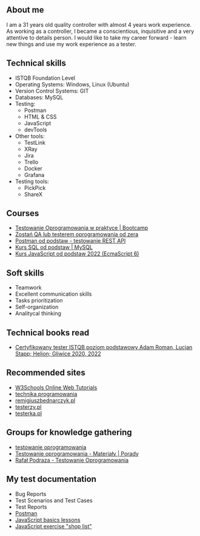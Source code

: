 ## About me
I am a 31 years old quality controller with almost 4 years work experience. As working as a controller, I became a conscientious, inquisitive and a very attentive to details person. I would like to take my career forward - learn new things and use my work experience as a tester.
## Technical skills
* ISTQB Foundation Level
* Operating Systems: Windows, Linux (Ubuntu)
* Version Control Systems: GIT
* Databases: MySQL
* Testing:
  * Postman
  * HTML & CSS
  * JavaScript
  * devTools
* Other tools:
  * TestLink
  * XRay
  * Jira
  * Trello
  * Docker
  * Grafana
* Testing tools:
  * PickPick
  * ShareX
## Courses
* [Testowanie Oprogramowania w praktyce | Bootcamp](https://www.udemy.com/course/testowanie-oprogramowania-w-praktyce-bootcamp/)
* [Zostań QA lub testerem oprogramowania od zera](https://www.udemy.com/course/zostan-qa-od-zera/?src=sac&kw=zostan+te)
* [Postman od podstaw - testowanie REST API](https://www.udemy.com/course/postman-od-podstaw-testowanie-rest-api/?src=sac&kw=postman+od)
* [Kurs SQL od podstaw | MySQL](https://www.udemy.com/course/kurs-sql-od-podstaw/)
* [Kurs JavaScript od podstaw 2022 (EcmaScript 6)](https://www.udemy.com/course/javascript-od-podstaw/)
## Soft skills
* Teamwork
* Excellent communication skills
* Tasks prioritization
* Self-organization 
* Analitycal thinking
## Technical books read
* [Certyfikowany tester ISTQB poziom podstawowy Adam Roman, Lucjan Stapp; Helion; Gliwice 2020, 2022](https://helion.pl/ksiazki/certyfikowany-tester-istqb-poziom-podstawowy-adam-roman-lucjan-stapp,ctispv.htm#format/d)
## Recommended sites
* [W3Schools Online Web Tutorials](https://www.w3schools.com/)
* [technika programowania](https://www.youtube.com/@TechnikaProgramowania/about)
* [remigiuszbednarczyk.pl](https://remigiuszbednarczyk.pl/)
* [testerzy.pl](https://testerzy.pl/)
* [testerka.pl](https://testerka.pl/)
## Groups for knowledge gathering
* [testowanie oprogramowania](https://www.facebook.com/groups/141683635854223)
* [Testowanie oprogramowania - Materiały | Porady](https://www.facebook.com/groups/testowanie)
* [Rafał Podraza - Testowanie Oprogramowania](https://www.facebook.com/technikaprogramowania)
## My test documentation
* Bug Reports
* Test Scenarios and Test Cases
* Test Reports
* [Postman](https://github.com/JoannaLacka/Portfolio/tree/main/Postman%20tests)
* [JavaScript basics lessons](https://github.com/JoannaLacka/Portfolio/tree/main/JS%20lessons)
* [JavaScript exercise "shop list"](https://github.com/JoannaLacka/Portfolio/tree/main/JS%20exercise)
